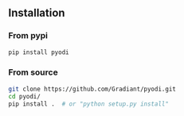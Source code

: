 ## Installation

### From pypi
```bash
pip install pyodi
```

### From source
```bash
git clone https://github.com/Gradiant/pyodi.git
cd pyodi/
pip install .  # or "python setup.py install"
```

